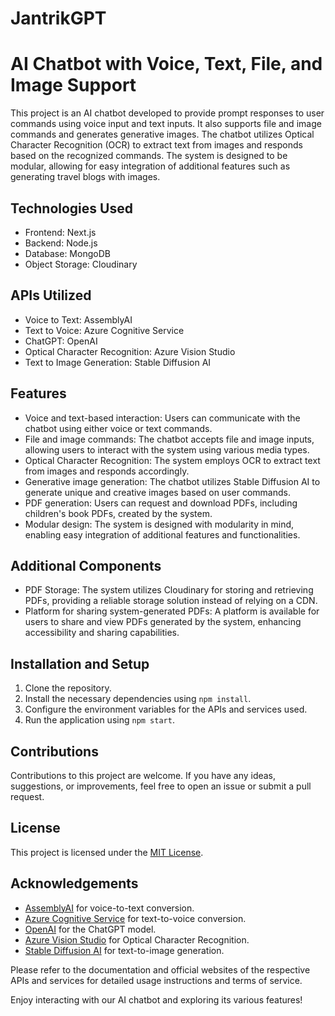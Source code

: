 # JantrikGPT
# AI Chatbot with Voice, Text, File, and Image Support

This project is an AI chatbot developed to provide prompt responses to user commands using voice input and text inputs. It also supports file and image commands and generates generative images. The chatbot utilizes Optical Character Recognition (OCR) to extract text from images and responds based on the recognized commands. The system is designed to be modular, allowing for easy integration of additional features such as generating travel blogs with images. 

## Technologies Used
- Frontend: Next.js
- Backend: Node.js
- Database: MongoDB
- Object Storage: Cloudinary

## APIs Utilized
- Voice to Text: AssemblyAI
- Text to Voice: Azure Cognitive Service
- ChatGPT: OpenAI
- Optical Character Recognition: Azure Vision Studio
- Text to Image Generation: Stable Diffusion AI

## Features
- Voice and text-based interaction: Users can communicate with the chatbot using either voice or text commands.
- File and image commands: The chatbot accepts file and image inputs, allowing users to interact with the system using various media types.
- Optical Character Recognition: The system employs OCR to extract text from images and responds accordingly.
- Generative image generation: The chatbot utilizes Stable Diffusion AI to generate unique and creative images based on user commands.
- PDF generation: Users can request and download PDFs, including children's book PDFs, created by the system.
- Modular design: The system is designed with modularity in mind, enabling easy integration of additional features and functionalities.

## Additional Components
- PDF Storage: The system utilizes Cloudinary for storing and retrieving PDFs, providing a reliable storage solution instead of relying on a CDN.
- Platform for sharing system-generated PDFs: A platform is available for users to share and view PDFs generated by the system, enhancing accessibility and sharing capabilities.

## Installation and Setup
1. Clone the repository.
2. Install the necessary dependencies using `npm install`.
3. Configure the environment variables for the APIs and services used.
4. Run the application using `npm start`.

## Contributions
Contributions to this project are welcome. If you have any ideas, suggestions, or improvements, feel free to open an issue or submit a pull request.

## License
This project is licensed under the [MIT License](LICENSE).

## Acknowledgements
- [AssemblyAI](https://assemblyai.com/) for voice-to-text conversion.
- [Azure Cognitive Service](https://azure.microsoft.com/services/cognitive-services/) for text-to-voice conversion.
- [OpenAI](https://openai.com/) for the ChatGPT model.
- [Azure Vision Studio](https://azure.microsoft.com/services/cognitive-services/computer-vision/) for Optical Character Recognition.
- [Stable Diffusion AI](https://stablediffusionapi.com/) for text-to-image generation.

Please refer to the documentation and official websites of the respective APIs and services for detailed usage instructions and terms of service.

Enjoy interacting with our AI chatbot and exploring its various features!
